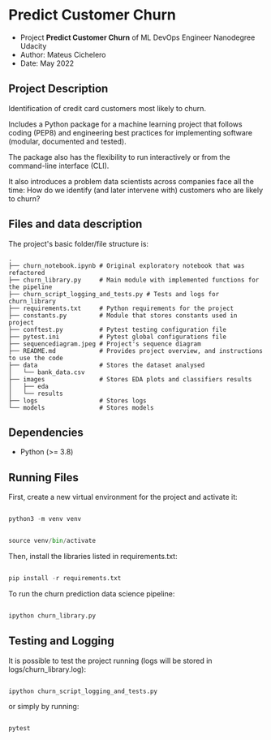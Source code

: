 # Predict Customer Churn

- Project **Predict Customer Churn** of ML DevOps Engineer Nanodegree Udacity
- Author: Mateus Cichelero
- Date: May 2022

## Project Description

Identification of credit card customers most likely to churn.

Includes a Python package for a machine learning project that follows coding (PEP8) and engineering best practices for implementing software (modular, documented and tested).

The package also has the flexibility to run interactively or from the command-line interface (CLI).

It also introduces a problem data scientists across companies face all the time: How do we identify (and later intervene with) customers who are likely to churn?

## Files and data description

The project's basic folder/file structure is:

```
.
├── churn_notebook.ipynb # Original exploratory notebook that was refactored
├── churn_library.py     # Main module with implemented functions for the pipeline
├── churn_script_logging_and_tests.py # Tests and logs for churn_library
├── requirements.txt     # Python requirements for the project
├── constants.py         # Module that stores constants used in project
├── conftest.py          # Pytest testing configuration file
├── pytest.ini           # Pytest global configurations file
├── sequencediagram.jpeg # Project's sequence diagram
├── README.md            # Provides project overview, and instructions to use the code
├── data                 # Stores the dataset analysed
│   └── bank_data.csv
├── images               # Stores EDA plots and classifiers results 
│   ├── eda
│   └── results
├── logs                 # Stores logs
└── models               # Stores models
```


## Dependencies
- Python (>= 3.8)

## Running Files

First, create a new virtual environment for the project and activate it:

```python

python3 -m venv venv

```

```python

source venv/bin/activate

```

Then, install the libraries listed in requirements.txt:

```python

pip install -r requirements.txt

```

To run the churn prediction data science pipeline:

```python

ipython churn_library.py

```

## Testing and Logging
It is possible to test the project running (logs will be stored in logs/churn_library.log):

```python

ipython churn_script_logging_and_tests.py

```

or simply by running:

```python

pytest

```







